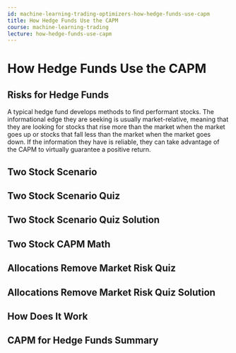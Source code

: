 ```yaml
---
id: machine-learning-trading-optimizers-how-hedge-funds-use-capm
title: How Hedge Funds Use the CAPM
course: machine-learning-trading
lecture: how-hedge-funds-use-capm
---
```


# How Hedge Funds Use the CAPM

## Risks for Hedge Funds

A typical hedge fund develops methods to find performant stocks. The informational edge they are seeking is usually market-relative, meaning that they are looking for stocks that rise more than the market when the market goes up or stocks that fall less than the market when the market goes down. If the information they have is reliable, they can take advantage of the CAPM to virtually guarantee a positive return.

## Two Stock Scenario
## Two Stock Scenario Quiz
## Two Stock Scenario Quiz Solution
## Two Stock CAPM Math
## Allocations Remove Market Risk Quiz
## Allocations Remove Market Risk Quiz Solution
## How Does It Work
## CAPM for Hedge Funds Summary
